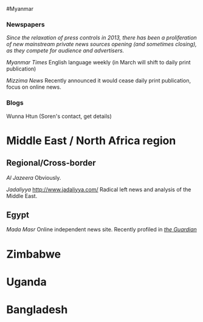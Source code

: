 
#Myanmar

### Newspapers
_Since the relaxation of press controls in 2013, there has been a proliferation of new mainstream private news sources opening (and sometimes closing), as they compete for audience and advertisers._

*Myanmar Times*
English language weekly (in March will shift to daily print publication)

*Mizzima News*
Recently announced it would cease daily print publication, focus on online news.

### Blogs
Wunna Htun (Soren's contact, get details)


# Middle East / North Africa region

## Regional/Cross-border
*Al Jazeera*
Obviously.

*Jadaliyya*
http://www.jadaliyya.com/
Radical left news and analysis of the Middle East.

## Egypt

*Mada Masr*
Online independent news site.
Recently profiled in [*the Guardian*](http://www.theguardian.com/news/2015/jan/27/-sp-online-newspaper-keeping-press-freedom-alive-egypt?curator=MediaREDEF ) 



# Zimbabwe

# Uganda

# Bangladesh




